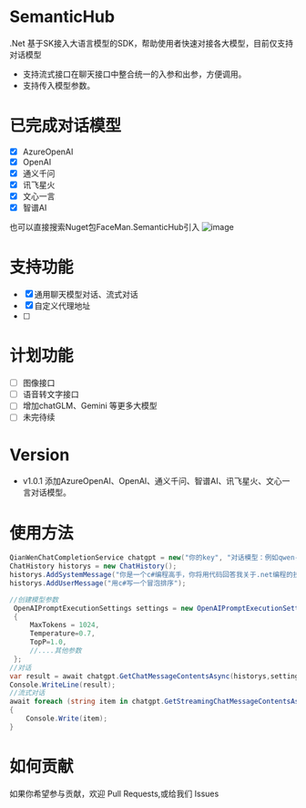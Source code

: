 # SemanticHub
.Net 基于SK接入大语言模型的SDK，帮助使用者快速对接各大模型，目前仅支持对话模型
- 支持流式接口在聊天接口中整合统一的入参和出参，方便调用。
- 支持传入模型参数。

# 已完成对话模型
 - [x] AzureOpenAI
 - [x] OpenAI
 - [x] 通义千问
 - [x] 讯飞星火
 - [x] 文心一言
 - [x] 智谱AI
  
也可以直接搜索Nuget包FaceMan.SemanticHub引入
![image](https://github.com/faceman0814/SemanticHub/assets/74786133/c27744bb-cd4a-4ec2-9c75-9420d12c4c14)

# 支持功能
 - [x] 通用聊天模型对话、流式对话
 - [x] 自定义代理地址
 - [ ] 
# 计划功能
 - [ ] 图像接口
 - [ ] 语音转文字接口
 - [ ] 增加chatGLM、Gemini 等更多大模型
 - [ ] 未完待续
# Version
- v1.0.1 添加AzureOpenAI、OpenAI、通义千问、智谱AI、讯飞星火、文心一言对话模型。

# 使用方法
```csharp
QianWenChatCompletionService chatgpt = new("你的key", "对话模型：例如qwen-turbo");
ChatHistory historys = new ChatHistory();
historys.AddSystemMessage("你是一个c#编程高手，你将用代码回答我关于.net编程的技术问题，下面是我的第一个问题：");
historys.AddUserMessage("用c#写一个冒泡排序");

//创建模型参数
 OpenAIPromptExecutionSettings settings = new OpenAIPromptExecutionSettings()
 {
     MaxTokens = 1024,
     Temperature=0.7,
     TopP=1.0,
     //....其他参数
 };
//对话
var result = await chatgpt.GetChatMessageContentsAsync(historys,settings);
Console.WriteLine(result);
//流式对话
await foreach (string item in chatgpt.GetStreamingChatMessageContentsAsync(historys,settings))
{
    Console.Write(item);
}
```

# 如何贡献
如果你希望参与贡献，欢迎 Pull Requests,或给我们 Issues
